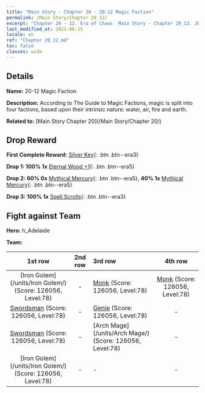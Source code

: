 ```yaml
---
title: "Main Story - Chapter 20 - 20-12 Magic Faction"
permalink: /Main Story/Chapter 20_12/
excerpt: "Chapter 20 - 12. Era of Chaos  Main Story - Chapter 20_12. 20-12 Magic Faction"
last_modified_at: 2021-06-15
locale: en
ref: "Chapter 20_12.md"
toc: false
classes: wide
---
```


## Details

 **Name:** 20-12 Magic Faction

 **Description:** According to The Guide to Magic Factions, magic is split into four factions, based upon their intrinsic nature: water, air, fire and earth.

 **Related to:** [Main Story Chapter 20](/Main Story/Chapter 20/)

## Drop Reward

 **First Complete Reward:** [Silver Key](/Items/con_693/){: .btn .btn--era3}

 **Drop 1:** **100% 1x** [Eternal Wood +1](/Items/mat_69/){: .btn .btn--era5}

 **Drop 2:** **60% 0x** [Mythical Mercury](/Items/mat_63/){: .btn .btn--era5}, **40% 1x** [Mythical Mercury](/Items/mat_63/){: .btn .btn--era5}

 **Drop 3:** **100% 1x** [Spell Scrolls](/Items/con_694/){: .btn .btn--era3}


## Fight against Team
 **Hero:** h_Adelaide

 **Team:**


  | 1st row | 2nd row | 3rd row | 4th row |
  |:----:|:----:|:----|:----:|
  | [Iron Golem](/units/Iron Golem/) (Score: 126056, Level:78)  | - | [Monk](/units/Monk/) (Score: 126056, Level:78)  | [Monk](/units/Monk/) (Score: 126056, Level:78)  |
  | [Swordsman](/units/Swordsman/) (Score: 126056, Level:78)  | - | [Genie](/units/Genie/) (Score: 126056, Level:78)  | - |
  | [Swordsman](/units/Swordsman/) (Score: 126056, Level:78)  | - | [Arch Mage](/units/Arch Mage/) (Score: 126056, Level:78)  | - |
  | [Iron Golem](/units/Iron Golem/) (Score: 126056, Level:78)  | - | - | - |


